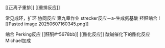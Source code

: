 [[正离子重排]]
[[重排反应]] 

常见成环，扩环
协同反应  第九章作业
strecker反应－a-生成氨基酸
羟醛缩合
![[Pasted image 20250607160345.png]]

缩合
Perking反应
[[醛酮#^5678bb]] 
[[酯化反应]]
酸碱催化下的酯化反应
Michael加成
